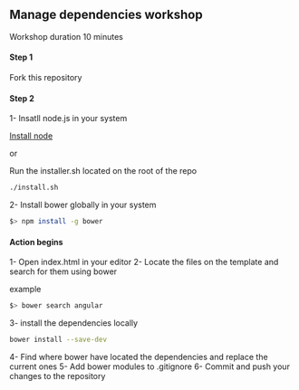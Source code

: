 ## Manage dependencies workshop

Workshop duration 10 minutes

#### Step 1

Fork this repository

#### Step 2

1- Insatll node.js in your system

[Install node](http://howtonode.org/how-to-install-nodejs)

or 

Run the installer.sh located on the root of the repo 

```bash
./install.sh
```

2- Install bower globally in your system

```bash
$> npm install -g bower
```

#### Action begins

1- Open index.html in your editor
2- Locate the files on the template and search for them using bower

example

```bash
$> bower search angular
```

3- install the dependencies locally

```bash
bower install --save-dev
```

4- Find where bower have located the dependencies and replace the current ones
5- Add bower modules to .gitignore
6- Commit and push your changes to the repository


